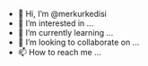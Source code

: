 - 👋 Hi, I’m @merkurkedisi
- 👀 I’m interested in ...
- 🌱 I’m currently learning ...
- 💞️ I’m looking to collaborate on ...
- 📫 How to reach me ...

<!---
merkurkedisi/merkurkedisi is a ✨ special ✨ repository because its `README.md` (this file) appears on your GitHub profile.
You can click the Preview link to take a look at your changes.
--->
